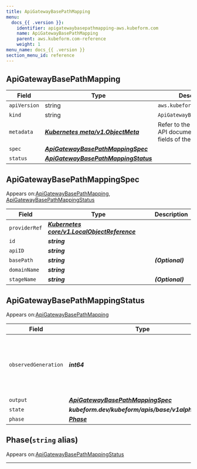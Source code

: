 ```yaml
---
title: ApiGatewayBasePathMapping
menu:
  docs_{{ .version }}:
    identifier: apigatewaybasepathmapping-aws.kubeform.com
    name: ApiGatewayBasePathMapping
    parent: aws.kubeform.com-reference
    weight: 1
menu_name: docs_{{ .version }}
section_menu_id: reference
---
```


## ApiGatewayBasePathMapping
| Field | Type | Description |
| ------ | ----- | ----------- |
| `apiVersion` | string | `aws.kubeform.com/v1alpha1` |
|    `kind` | string | `ApiGatewayBasePathMapping` |
| `metadata` | ***[Kubernetes meta/v1.ObjectMeta](https://kubernetes.io/docs/reference/generated/kubernetes-api/v1.13/#objectmeta-v1-meta)***|Refer to the Kubernetes API documentation for the fields of the `metadata` field.|
| `spec` | ***[ApiGatewayBasePathMappingSpec](#apigatewaybasepathmappingspec)***||
| `status` | ***[ApiGatewayBasePathMappingStatus](#apigatewaybasepathmappingstatus)***||
## ApiGatewayBasePathMappingSpec

Appears on:[ApiGatewayBasePathMapping](#apigatewaybasepathmapping), [ApiGatewayBasePathMappingStatus](#apigatewaybasepathmappingstatus)

| Field | Type | Description |
| ------ | ----- | ----------- |
| `providerRef` | ***[Kubernetes core/v1.LocalObjectReference](https://kubernetes.io/docs/reference/generated/kubernetes-api/v1.13/#localobjectreference-v1-core)***||
| `id` | ***string***||
| `apiID` | ***string***||
| `basePath` | ***string***| ***(Optional)*** |
| `domainName` | ***string***||
| `stageName` | ***string***| ***(Optional)*** |
## ApiGatewayBasePathMappingStatus

Appears on:[ApiGatewayBasePathMapping](#apigatewaybasepathmapping)

| Field | Type | Description |
| ------ | ----- | ----------- |
| `observedGeneration` | ***int64***| ***(Optional)*** Resource generation, which is updated on mutation by the API Server.|
| `output` | ***[ApiGatewayBasePathMappingSpec](#apigatewaybasepathmappingspec)***| ***(Optional)*** |
| `state` | ***kubeform.dev/kubeform/apis/base/v1alpha1.State***| ***(Optional)*** |
| `phase` | ***[Phase](#phase)***| ***(Optional)*** |
## Phase(`string` alias)

Appears on:[ApiGatewayBasePathMappingStatus](#apigatewaybasepathmappingstatus)

---
